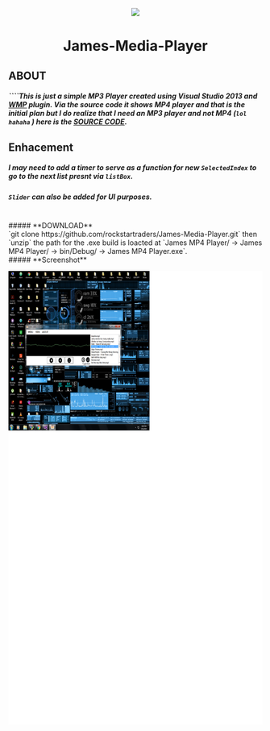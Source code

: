
<p align="center">
<img src="././src.ico">
</p>

<h1><p align="center">
James-Media-Player
</p></h1>


## **ABOUT**
##### ````This is just a simple MP3 Player created using Visual Studio 2013 and **[WMP](https://www.microsoft.com/en-ph/download/windows-media-player-details.aspx)** plugin. Via the source code it shows MP4 player and that is the initial plan but I do realize that I need an MP3 player and not MP4 (`lol hahaha` ) here is the  **[SOURCE CODE](https://github.com/rockstartraders/James-Media-Player/tree/master/James%20MP4%20Player)**.


## **Enhacement**
##### I may need to add a timer to serve as a function for new `SelectedIndex` to go to the next list presnt via `listBox`.

##### `Slider` can also be added for UI purposes.

<br>
##### **DOWNLOAD** <br>`git clone https://github.com/rockstartraders/James-Media-Player.git` then `unzip` the path for the .exe build is loacted at `James MP4 Player/ -> James MP4 Player/ -> bin/Debug/ -> James MP4 Player.exe`.


<br>
##### **Screenshot**
<p align="center">
<img src="././Images/screenshot/ss.png" width="1500" height="900">
</p>
